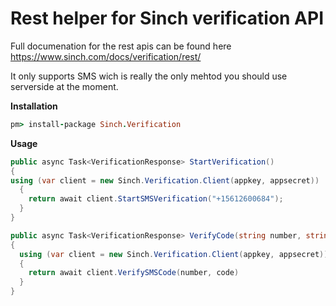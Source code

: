 # Rest helper for Sinch verification API
Full documenation for the rest apis can be found here
https://www.sinch.com/docs/verification/rest/

It only supports SMS wich is really the only mehtod you should use serverside at the moment. 

**Installation**

```ruby
pm> install-package Sinch.Verification
```

**Usage**

```csharp
public async Task<VerificationResponse> StartVerification()
{
using (var client = new Sinch.Verification.Client(appkey, appsecret))
  {
    return await client.StartSMSVerification("+15612600684");
  }
}

public async Task<VerificationResponse> VerifyCode(string number, string code)
{
  using (var client = new Sinch.Verification.Client(appkey, appsecret))
  {
    return await client.VerifySMSCode(number, code)
  }
}
```